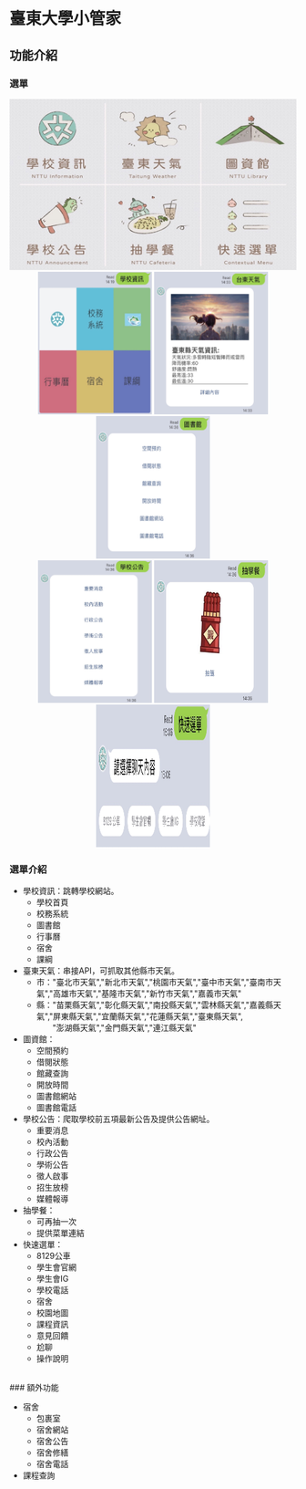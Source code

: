 # 臺東大學小管家
## 功能介紹
### 選單
<div align=center><img width="600" height="300" src="https://github.com/SmallliDinosaur/LINE_NTTU_Housekeeper/blob/main/image/S__65945731.jpg"/></div>

<div align=center>
    <img width="200" height="250" src="https://github.com/SmallliDinosaur/LINE_NTTU_Housekeeper/blob/main/image/S__65945730.jpg"/>
    <img width="200" height="250" src="https://github.com/SmallliDinosaur/LINE_NTTU_Housekeeper/blob/main/image/S__65945729.jpg"/>
    <img width="200" height="250" src="https://github.com/SmallliDinosaur/LINE_NTTU_Housekeeper/blob/main/image/S__65945728.jpg"/>
</div>
<div align=center>
    <img width="200" height="250" src="https://github.com/SmallliDinosaur/LINE_NTTU_Housekeeper/blob/main/image/S__65945727.jpg"/>
    <img width="200" height="250" src="https://github.com/SmallliDinosaur/LINE_NTTU_Housekeeper/blob/main/image/S__65945726.jpg"/>
    <img width="200" height="250" src="https://github.com/SmallliDinosaur/LINE_NTTU_Housekeeper/blob/main/image/S__65945724.jpg"/>
</div>

### 選單介紹
* 學校資訊：跳轉學校網站。
    * 學校首頁
    * 校務系統
    * 圖書館
    * 行事曆
    * 宿舍
    * 課綱
* 臺東天氣：串接API，可抓取其他縣市天氣。
    * 市："臺北市天氣","新北市天氣","桃園市天氣","臺中市天氣","臺南市天氣","高雄市天氣","基隆市天氣","新竹市天氣","嘉義市天氣"
    * 縣："苗栗縣天氣","彰化縣天氣","南投縣天氣","雲林縣天氣","嘉義縣天氣","屏東縣天氣","宜蘭縣天氣","花蓮縣天氣","臺東縣天氣",
          <br>&emsp;&emsp;"澎湖縣天氣","金門縣天氣","連江縣天氣"
* 圖資館：
    * 空間預約
    * 借閱狀態
    * 館藏查詢
    * 開放時間
    * 圖書館網站
    * 圖書館電話
* 學校公告：爬取學校前五項最新公告及提供公告網址。
    * 重要消息
    * 校內活動
    * 行政公告
    * 學術公告
    * 徵人啟事
    * 招生放榜
    * 媒體報導
 * 抽學餐：
    * 可再抽一次
    * 提供菜單連結
 * 快速選單：
    * 8129公車
    * 學生會官網
    * 學生會IG
    * 學校電話
    * 宿舍
    * 校園地圖
    * 課程資訊
    * 意見回饋
    * 尬聊
    * 操作說明
<br>
### 額外功能

* 宿舍
    * 包裹室
    * 宿舍網站
    * 宿舍公告
    * 宿舍修繕
    * 宿舍電話
* 課程查詢
<div align=center>
    <img width="00" height="700" src="https://github.com/SmallliDinosaur/LINE_NTTU_Housekeeper/blob/main/image/S__65945764.jpg"/>
</div>
